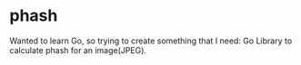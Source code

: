 # phash
Wanted to learn Go, so trying to create something that I need:
Go Library to calculate phash for an image(JPEG).
